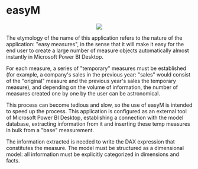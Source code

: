 # easyM

<p align="center">
  <img src="https://user-images.githubusercontent.com/22354280/127648766-f1aaf70a-64c8-42f1-9c6e-a32699c80fa2.png">
</p>

The etymology of the name of this application refers to the nature of the application: "easy measures", in the sense that it will make it easy for the end user to create a large number of measure objects automatically almost instantly in Microsoft Power BI Desktop. 

For each measure, a series of "temporary" measures must be established (for example, a company's sales in the previous year: "sales" would consist of the "original" measure and the previous year's sales the temporary measure), and depending on the volume of information, the number of measures created one by one by the user can be astronomical. 

This process can become tedious and slow, so the use of easyM is intended to speed up the process. This application is configured as an external tool of Microsoft Power BI Desktop, establishing a connection with the model database, extracting information from it and inserting these temp measures in bulk from a "base" measurement.

The information extracted is needed to write the DAX expression that constitutes the measure. The model must be structured as a dimensional model: all information must be explicitly categorized in dimensions and facts.
